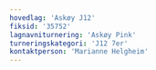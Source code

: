 ```yaml
---
hovedlag: 'Askøy J12'
fiksid: '35752'
lagnavniturnering: 'Askøy Pink'
turneringskategori: 'J12 7er'
kontaktperson: 'Marianne Helgheim'
---
```

